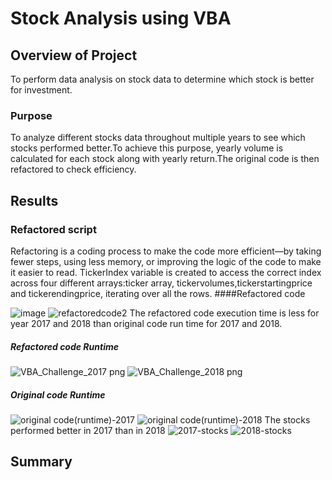 # Stock Analysis using VBA

## Overview of Project
To perform data analysis on stock data to determine which stock is better for investment.

### Purpose
To analyze different stocks data throughout multiple years to see which stocks performed better.To achieve this purpose, yearly volume is calculated for each stock along with yearly return.The original code is then refactored to check efficiency.

## Results
### Refactored script
Refactoring is a coding process to make the code more efficient—by taking fewer steps, using less memory, or improving the logic of the code to make it easier to read.
TickerIndex variable is created to access the correct index across four different arrays:ticker array, tickervolumes,tickerstartingprice and tickerendingprice, iterating over all the rows.
####Refactored code

![image](https://user-images.githubusercontent.com/84524153/122627964-1f55b000-d081-11eb-8ce5-3781c1fbbec5.png)
![refactoredcode2](https://user-images.githubusercontent.com/84524153/122627971-372d3400-d081-11eb-89e8-e66ff9897168.png)
The refactored code execution time is less for year 2017 and 2018 than original code run time for 2017 and 2018.
##### Refactored code Runtime
![VBA_Challenge_2017 png](https://user-images.githubusercontent.com/84524153/122628070-ee29af80-d081-11eb-9dad-9e33d449e2e4.png)
![VBA_Challenge_2018 png](https://user-images.githubusercontent.com/84524153/122628072-f255cd00-d081-11eb-9c20-73553567e52c.png)
##### Original code Runtime
![original code(runtime)-2017](https://user-images.githubusercontent.com/84524153/122628252-1665de00-d083-11eb-8a56-277a85b6f184.png)
![original code(runtime)-2018](https://user-images.githubusercontent.com/84524153/122628082-0d284180-d082-11eb-8adb-ab1e53ba51be.png)
The stocks performed better in 2017 than in 2018
![2017-stocks](https://user-images.githubusercontent.com/84524153/122628397-c9ced280-d083-11eb-8502-4041c1c32fd9.png)
![2018-stocks](https://user-images.githubusercontent.com/84524153/122628399-ce938680-d083-11eb-8562-e1ad868144c8.png)

## Summary
